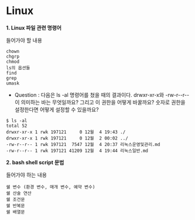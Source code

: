 # Linux

**1. Linux 파일 관련 명령어**

들어가야 할 내용

```
chown
chgrp
chmod
ls의 옵션들
find
grep
umask
```

- Question : 다음은 ls -al 명령어를 쳤을 때의 결과이다. drwxr-xr-x와 -rw-r--r--이 의미하는 바는 무엇일까요? 그리고 이 권한을 어떻게 바꿀까요? 숫자로 권한을 설정한다면 어떻게 설정할 수 있을까요?

```
$ ls -al
total 52
drwxr-xr-x 1 rwk 197121     0 12월  4 19:43 ./
drwxr-xr-x 1 rwk 197121     0 12월  2 00:02 ../
-rw-r--r-- 1 rwk 197121  7547 12월  4 20:37 리눅스운영및관리.md
-rw-r--r-- 1 rwk 197121 41209 12월  4 19:44 리눅스일반.md   
```

**2. bash shell script 문법**

들어가야 하는 내용

```
쉘 변수 (환경 변수, 매개 변수, 예약 변수)
쉘 산술 연산
쉘 조건문
쉘 반복문
쉘 배열문
```
